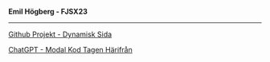 **Emil Högberg - FJSX23**

---

[Github Projekt - Dynamisk Sida]([https://www.github.com](https://empephat.github.io/Dynamisk-Sida23/) "Klicka här!")

[ChatGPT - Modal Kod Tagen Härifrån](https://chat.openai.com/share/ecb78a71-9e76-409a-9315-29f93cc8847d)
